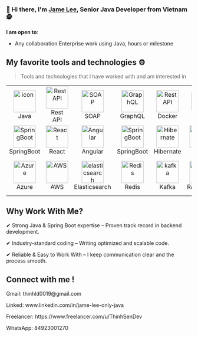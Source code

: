 ### 👋 Hi there, I'm [Jame Lee](www.linkedin.com/in/jame-lee-only-java), Senior Java Developer from Vietnam 🕵️

 **I am open to**:

- Any collaboration Enterprise work using Java, hours or milestone

## My favorite tools and technologies ⚙️

> Tools and technologies that I have worked with and am interested in

<table>
  <tr>
    <td align="center" width="96">
        <img src="https://techstack-generator.vercel.app/java-icon.svg" alt="icon" width="60" height="60" />
      <br>Java
    </td>
    <td align="center" width="96">
        <img src="https://techstack-generator.vercel.app/restapi-icon.svg" width="60" height="60" alt="Rest API" />
      <br>Rest API
    </td>
    </td>
       <td align="center" width="96">
        <img src="https://techstack-generator.vercel.app/storybook-icon.svg" width="60" height="60" alt="SOAP" />
      <br>SOAP
    </td>
    </td>
          <td align="center" width="96">
        <img src="https://techstack-generator.vercel.app/graphql-icon.svg" width="60" height="60" alt="GraphQL" />
      <br>GraphQL
    </td>
          <td align="center" width="96">
        <img src="https://techstack-generator.vercel.app/docker-icon.svg" width="60" height="60" alt="Rest API" />
      <br>Docker
    </td>
    <td align="center" width="96">
        <img src="https://techstack-generator.vercel.app/nginx-icon.svg" alt="icon" width="50" height="50" />
      <br>Nginx
    </td>
    <td align="center" width="96">
      <a href="#macropower-tech">
        <img src="https://techstack-generator.vercel.app/ts-icon.svg" alt="icon" width="60" height="60" />
      </a>
      <br>Typescript
    </td>
    <td align="center" width="96">
        <img src="https://techstack-generator.vercel.app/js-icon.svg" alt="icon" width="60" height="60" />
      <br>Javascript
    </td>
    </td>
       <td align="center" width="96">
        <img src="https://techstack-generator.vercel.app/github-icon.svg" width="60" height="60" alt="GitHub" />
      <br>Github
    </td>
  </tr>
   <tr>
    <td align="center" width="96">
        <img src="https://skillicons.dev/icons?i=spring" width="60" height="60" alt="SpringBoot" />
      <br>SpringBoot
    </td>
    <td align="center" width="96">
        <img src="https://skillicons.dev/icons?i=react" width="60" height="60" alt="React" />
      <br>React
    </td>
    <td align="center" width="96">
        <img src="https://skillicons.dev/icons?i=angular" width="60" height="60" alt="Angular" />
      <br>Angular
    </td>
    <td align="center" width="96">
        <img src="https://skillicons.dev/icons?i=spring" width="60" height="60" alt="SpringBoot" />
      <br>SpringBoot
    </td>
    <td align="center" width="96">
        <img src="https://skillicons.dev/icons?i=hibernate" width="60" height="60" alt="Hibernate" />
      <br>Hibernate
    </td>
     <td align="center" width="96">
      <img src="https://github.com/user-attachments/assets/49a02056-3fad-43e5-b11b-f7f5ae4f3911" width="60" height="60" alt="Oracle" />
      <br>Oracle
    </td>
    <td align="center" width="96">
        <img src="https://skillicons.dev/icons?i=mongodb" width="60" height="60" alt="MongoDB" />
      <br>MongoDB
    </td>
    <td align="center" width="96">
        <img src="https://skillicons.dev/icons?i=mysql" width="60" height="60" alt="MySQL" />
      <br>MySQL
    </td>
    </td>
        <td align="center" width="96">
        <img src="https://skillicons.dev/icons?i=postgres" width="60" height="60" alt="jquery" />
      <br>PostgreSQL
  </tr>
  <tr>
    <td align="center"  width="96">
        <img src="https://skillicons.dev/icons?i=azure" width="60" height="60" alt="Azure" />
      <br>Azure
    </td>
    <td align="center"  width="96">
        <img src="https://skillicons.dev/icons?i=aws" width="60" height="60" alt="AWS" />
      <br>AWS
    </td>
    <td align="center"  width="96">
        <img src="https://skillicons.dev/icons?i=elasticsearch" width="60" height="60" alt="elasticsearch" />
      <br>Elasticsearch
    </td>
    <td align="center" width="96">
        <img src="https://skillicons.dev/icons?i=redis" width="60" height="60" alt="Redis" />
      <br>Redis
    </td>
    </td>
    <td align="center"  width="96">
        <img src="https://skillicons.dev/icons?i=kafka" width="60" height="60" alt="kafka" />
      <br>Kafka
    </td>
    <td align="center" width="96">
        <img src="https://skillicons.dev/icons?i=rabbitmq" width="60" height="60" alt="RabbitMQ" />
      <br>RabbitMQ
    </td>
        <td align="center" width="96">
        <img src="https://skillicons.dev/icons?i=kotlin" width="60" height="60" alt="kotlin" />
      <br>Kotlin
    <td align="center"  width="96">
        <img src="https://skillicons.dev/icons?i=firebase" width="60" height="60" alt="firebase" />
      <br>Firebase
    </td>
    <td align="center"  width="96">
        <img src="https://skillicons.dev/icons?i=androidstudio" width="60" height="60" alt="Android Studio" />
      <br>Android Studio
    </td>
  </tr>
 <tr>
 </tr>
</table>

## Why Work With Me?

<p> ✔ Strong Java & Spring Boot expertise – Proven track record in backend development.</p>
<p> ✔ Industry-standard coding – Writing optimized and scalable code.</p>
<p> ✔ Reliable & Easy to Work With – I keep communication clear and the process smooth.</p>
</p>

## Connect with me !

<p>Gmail: thinhld0019@gmail.com</p>
<p>Linked: www.linkedin.com/in/jame-lee-only-java </p>
<p>Freelancer: https://www.freelancer.com/u/ThinhSenDev </p>
<p>WhatsApp: 84923001270 </p>
</p>

<!-- 
----
[<img src="https://github-profile-trophy.vercel.app/?username=thinhotwp1&row=2&column=3" />](https://github.com/ryo-ma/github-profile-trophy)
[<img src="https://github-readme-stats.vercel.app/api?username=thinhotwp1&theme=algolia&count_private=true&include_all_commits=true&show_icons=true" />](https://github.com/anuraghazra/github-readme-stats)
[![GitHub Streak](https://github-readme-streak-stats.herokuapp.com/?user=thinhotwp1&theme=dark)](https://github.com/DenverCoder1/github-readme-streak-stats)
[![Durgesh's Top Langs](https://github-readme-stats.vercel.app/api/top-langs/?username=themlphdstudent&theme=algolia&hide=Jupyter&layout=compact&show_icons=true)](https://github.com/anuraghazra/github-readme-stats)
 -->
 
<!--
**themlphdstudent/themlphdstudent** is a ✨ _special_ ✨ repository because its `README.md` (this file) appears on your GitHub profile.

Here are some ideas to get you started:

- 🔭 I’m currently working on ...
- 🌱 I’m currently learning Java ...
- 👯 I’m looking to collaborate hours or milestone ...
- 💬 Ask me about ...
- 📫 How to reach me: ...
- 😄 Pronouns: ...
- ⚡ Fun fact: ...
-->

